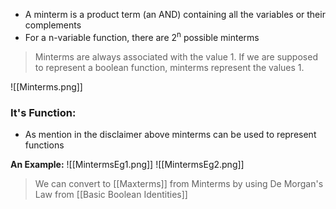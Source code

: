- A minterm is a product term (an AND) containing all the variables or their complements
- For a n-variable function, there are 2<sup>n</sup> possible minterms

> Minterms are always associated with the value 1.
> If we are supposed to represent a boolean function, minterms represent the values 1.

![[Minterms.png]]

### It's Function:
- As mention in the disclaimer above minterms can be used to represent functions

**An Example:**
![[MintermsEg1.png]] ![[MintermsEg2.png]]

> We can convert to [[Maxterms]] from Minterms by using De Morgan's Law from [[Basic Boolean Identities]] 